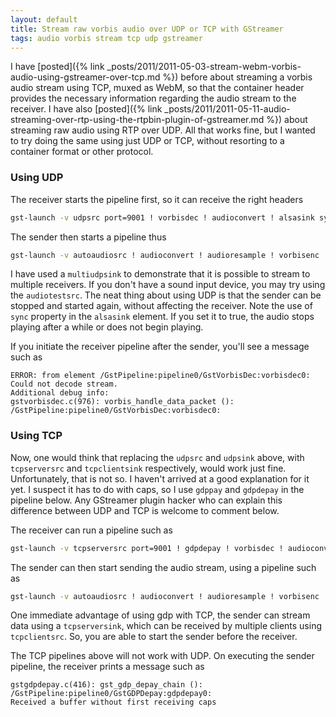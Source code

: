 ```yaml
---
layout: default
title: Stream raw vorbis audio over UDP or TCP with GStreamer
tags: audio vorbis stream tcp udp gstreamer
---
```


I have [posted]({% link _posts/2011/2011-05-03-stream-webm-vorbis-audio-using-gstreamer-over-tcp.md %}) before about streaming a vorbis audio stream using TCP, muxed as WebM, so that the container header provides the necessary information regarding the audio stream to the receiver. I have also [posted]({% link _posts/2011/2011-05-11-audio-streaming-over-rtp-using-the-rtpbin-plugin-of-gstreamer.md %}) about streaming raw audio using RTP over UDP. All that works fine, but I wanted to try doing the same using just UDP or TCP, without resorting to a container format or other protocol.

### Using UDP

The receiver starts the pipeline first, so it can receive the right headers

```bash
gst-launch -v udpsrc port=9001 ! vorbisdec ! audioconvert ! alsasink sync=false
```

The sender then starts a pipeline thus

```bash
gst-launch -v autoaudiosrc ! audioconvert ! audioresample ! vorbisenc ! multiudpsink client="localhost:9001,localhost:9002"
```

I have used a `multiudpsink` to demonstrate that it is possible to stream to multiple receivers. If you don't have a sound input device, you may try using the `audiotestsrc`. The neat thing about using UDP is that the sender can be stopped and started again, without affecting the receiver. Note the use of `sync` property in the `alsasink` element. If you set it to true, the audio stops playing after a while or does not begin playing.

If you initiate the receiver pipeline after the sender, you'll see a message such as

```text
ERROR: from element /GstPipeline:pipeline0/GstVorbisDec:vorbisdec0: Could not decode stream.
Additional debug info:
gstvorbisdec.c(976): vorbis_handle_data_packet (): /GstPipeline:pipeline0/GstVorbisDec:vorbisdec0:
```

### Using TCP

Now, one would think that replacing the `udpsrc` and `udpsink` above, with `tcpserversrc` and `tcpclientsink` respectively, would work just fine. Unfortunately, that is not so. I haven't arrived at a good explanation for it yet. I suspect it has to do with caps, so I use `gdppay` and `gdpdepay` in the pipeline below. Any GStreamer plugin hacker who can explain this difference between UDP and TCP is welcome to comment below.

The receiver can run a pipeline such as

```bash
gst-launch -v tcpserversrc port=9001 ! gdpdepay ! vorbisdec ! audioconvert ! alsasink sync=false
```

The sender can then start sending the audio stream, using a pipeline such as

```bash
gst-launch -v autoaudiosrc ! audioconvert ! audioresample ! vorbisenc ! gdppay ! tcpclientsink port=9001
```

One immediate advantage of using gdp with TCP, the sender can stream data using a `tcpserversink`, which can be received by multiple clients using `tcpclientsrc`. So, you are able to start the sender before the receiver.

The TCP pipelines above will not work with UDP. On executing the sender pipeline, the receiver prints a message such as

```text
gstgdpdepay.c(416): gst_gdp_depay_chain (): /GstPipeline:pipeline0/GstGDPDepay:gdpdepay0:
Received a buffer without first receiving caps
```
